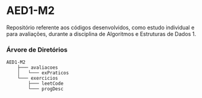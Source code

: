 # AED1-M2
Repositório referente aos códigos desenvolvidos, como estudo individual e para avaliações, durante a disciplina de Algoritmos e Estruturas de Dados 1.

### Árvore de Diretórios
```
AED1-M2
    ├─── avaliacoes
    │   └─── exPraticos  
    └─── exercicios
        ├─── leetCode
        └─── progDesc
```
